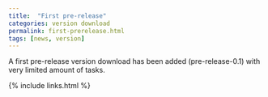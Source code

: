 ```yaml
---
title:  "First pre-release"
categories: version download
permalink: first-prerelease.html
tags: [news, version]
---
```


A first pre-release version download has been added (pre-release-0.1) with very limited amount of tasks.

{% include links.html %}
